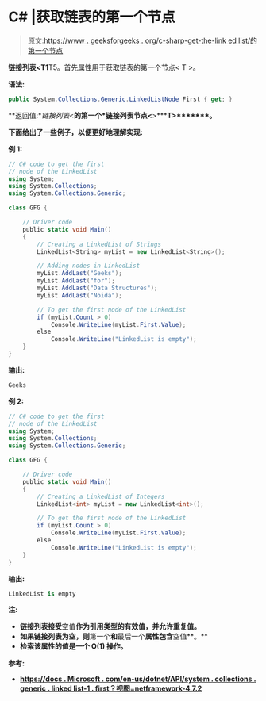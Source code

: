 # C# |获取链表的第一个节点

> 原文:[https://www . geeksforgeeks . org/c-sharp-get-the-link ed list/的第一个节点](https://www.geeksforgeeks.org/c-sharp-get-the-first-node-of-the-linkedlistt/)

**链接列表<T1**T5。首先属性用于获取链表的第一个节点< T >。

**语法:**

```cs
public System.Collections.Generic.LinkedListNode First { get; }

```

**返回值:**链接列表*<**的第一个*链接列表节点<**>*****T>*******。**

**下面给出了一些例子，以便更好地理解实现:**

****例 1:****

```cs
// C# code to get the first
// node of the LinkedList
using System;
using System.Collections;
using System.Collections.Generic;

class GFG {

    // Driver code
    public static void Main()
    {
        // Creating a LinkedList of Strings
        LinkedList<String> myList = new LinkedList<String>();

        // Adding nodes in LinkedList
        myList.AddLast("Geeks");
        myList.AddLast("for");
        myList.AddLast("Data Structures");
        myList.AddLast("Noida");

        // To get the first node of the LinkedList
        if (myList.Count > 0)
            Console.WriteLine(myList.First.Value);
        else
            Console.WriteLine("LinkedList is empty");
    }
}
```

****输出:****

```cs
Geeks 
```

****例 2:****

```cs
// C# code to get the first
// node of the LinkedList
using System;
using System.Collections;
using System.Collections.Generic;

class GFG {

    // Driver code
    public static void Main()
    {
        // Creating a LinkedList of Integers
        LinkedList<int> myList = new LinkedList<int>();

        // To get the first node of the LinkedList
        if (myList.Count > 0)
            Console.WriteLine(myList.First.Value);
        else
            Console.WriteLine("LinkedList is empty");
    }
}
```

****输出:****

```cs
LinkedList is empty 
```

****注:****

*   **链接列表接受**空值**作为引用类型的有效值，并允许重复值。**
*   **如果链接列表为空，则**第一个**和**最后一个**属性包含**空值**。**
*   **检索该属性的值是一个 **O(1)** 操作。**

****参考:****

*   **[https://docs . Microsoft . com/en-us/dotnet/API/system . collections . generic . linked list-1 . first？视图=netframework-4.7.2](https://docs.microsoft.com/en-us/dotnet/api/system.collections.generic.linkedlist-1.first?view=netframework-4.7.2)**